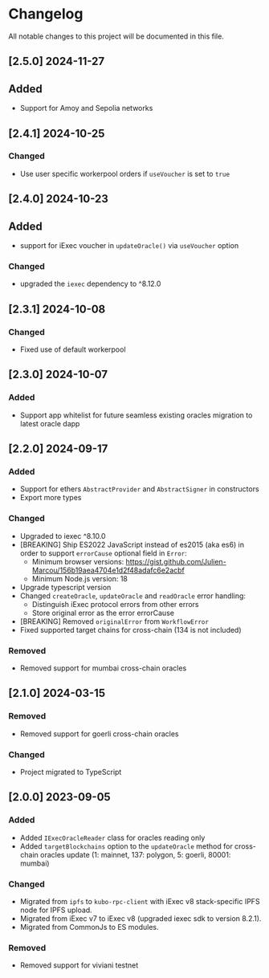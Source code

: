 # Changelog

All notable changes to this project will be documented in this file.

## [2.5.0] 2024-11-27

## Added

- Support for Amoy and Sepolia networks

## [2.4.1] 2024-10-25

### Changed

- Use user specific workerpool orders if `useVoucher` is set to `true`

## [2.4.0] 2024-10-23

## Added

- support for iExec voucher in `updateOracle()` via `useVoucher` option

### Changed

- upgraded the `iexec` dependency to ^8.12.0

## [2.3.1] 2024-10-08

### Changed

- Fixed use of default workerpool

## [2.3.0] 2024-10-07

### Added

- Support app whitelist for future seamless existing oracles migration to latest oracle dapp

## [2.2.0] 2024-09-17

### Added

- Support for ethers `AbstractProvider` and `AbstractSigner` in constructors
- Export more types

### Changed

- Upgraded to iexec ^8.10.0
- [BREAKING] Ship ES2022 JavaScript instead of es2015 (aka es6) in order to support `errorCause` optional field in `Error`:
  - Minimum browser versions: <https://gist.github.com/Julien-Marcou/156b19aea4704e1d2f48adafc6e2acbf>
  - Minimum Node.js version: 18
- Upgrade typescript version
- Changed `createOracle`, `updateOracle` and `readOracle` error handling:
  - Distinguish iExec protocol errors from other errors
  - Store original error as the error errorCause
- [BREAKING] Removed `originalError` from `WorkflowError`
- Fixed supported target chains for cross-chain (134 is not included)

### Removed

- Removed support for mumbai cross-chain oracles

## [2.1.0] 2024-03-15

### Removed

- Removed support for goerli cross-chain oracles

### Changed

- Project migrated to TypeScript

## [2.0.0] 2023-09-05

### Added

- Added `IExecOracleReader` class for oracles reading only
- Added `targetBlockchains` option to the `updateOracle` method for cross-chain oracles update (1: mainnet, 137: polygon, 5: goerli, 80001: mumbai)

### Changed

- Migrated from `ipfs` to `kubo-rpc-client` with iExec v8 stack-specific IPFS node for IPFS upload.
- Migrated from iExec v7 to iExec v8 (upgraded iexec sdk to version 8.2.1).
- Migrated from CommonJs to ES modules.

### Removed

- Removed support for viviani testnet
